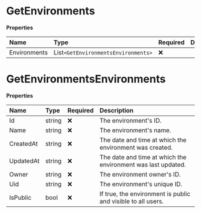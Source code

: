 # GetEnvironments

**Properties**

| Name         | Type                                | Required | Description |
| :----------- | :---------------------------------- | :------- | :---------- |
| Environments | List`<GetEnvironmentsEnvironments>` | ❌       |             |

# GetEnvironmentsEnvironments

**Properties**

| Name      | Type   | Required | Description                                                  |
| :-------- | :----- | :------- | :----------------------------------------------------------- |
| Id        | string | ❌       | The environment's ID.                                        |
| Name      | string | ❌       | The environment's name.                                      |
| CreatedAt | string | ❌       | The date and time at which the environment was created.      |
| UpdatedAt | string | ❌       | The date and time at which the environment was last updated. |
| Owner     | string | ❌       | The environment owner's ID.                                  |
| Uid       | string | ❌       | The environment's unique ID.                                 |
| IsPublic  | bool   | ❌       | If true, the environment is public and visible to all users. |

<!-- This file was generated by liblab | https://liblab.com/ -->
